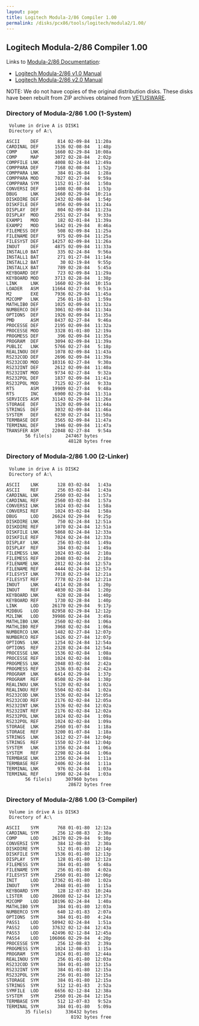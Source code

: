 ```yaml
---
layout: page
title: Logitech Modula-2/86 Compiler 1.00
permalink: /disks/pcx86/tools/logitech/modula2/1.00/
---
```


Logitech Modula-2/86 Compiler 1.00
----------------------------------

Links to [Modula-2/86 Documentation](http://www.bitsavers.org/pdf/logitech/modula-2/):

- [Logitech Modula-2/86 v1.0 Manual](http://www.bitsavers.org/pdf/logitech/modula-2/Logitech_Modula-2_86_1.0_Feb84.pdf)
- [Logitech Modula-2/86 v2.0 Manual](http://www.bitsavers.org/pdf/logitech/modula-2/Modula-2_86_Ver_2.00_Users_Manual_Apr86.pdf)

NOTE: We do not have copies of the original distribution disks.  These disks have been rebuilt from ZIP archives obtained
from [VETUSWARE](http://vetusware.com/download/MODULE%202%20_SETUP_DEBUG_COMPILER.DISCS%201.0/?id=11456).

### Directory of Modula-2/86 1.00 (1-System)

	 Volume in drive A is DISK1      
	 Directory of A:\

	ASCII    DEF       814 02-09-84  11:20a
	CARDINAL DEF      1536 02-08-84   1:48p
	COMP     LNK      1660 02-29-84  10:08a
	COMP     MAP      3072 02-28-84   2:02p
	COMPFILE LNK      4008 02-24-84  12:49a
	COMPPARA DEF      7168 02-08-84   1:52p
	COMPPARA LNK       384 01-26-84   1:28a
	COMPPARA MOD      7027 02-27-84   9:59a
	COMPPARA SYM      1152 01-17-84   1:50a
	CONVERSI DEF      1408 02-08-84   1:53p
	DBUG     LNK      1660 02-29-84  10:21a
	DISKDIRE DEF      2432 02-08-84   1:54p
	DISKFILE DEF      1056 02-09-84  11:24a
	DISPLAY  DEF       804 02-09-84  11:23a
	DISPLAY  MOD      2551 02-27-84   9:33a
	EXAMP1   MOD       182 02-01-84  11:39a
	EXAMP2   MOD      1642 01-29-84   8:46a
	FILEMESS DEF       508 02-09-84  11:25a
	FILENAME DEF       975 02-09-84  11:25a
	FILESYST DEF     14257 02-09-84  11:26a
	INOUT    DEF      4875 02-09-84  11:33a
	INSTALL0 BAT       335 02-24-84   9:56a
	INSTALL1 BAT       271 01-27-84  11:14a
	INSTALL2 BAT        30 02-19-84   9:55p
	INSTALLX BAT       789 02-28-84   5:45a
	KEYBOARD DEF       723 02-09-84  11:29a
	KEYBOARD MOD      3713 02-28-84   1:38p
	LINK     LNK      1660 02-29-84  10:15a
	LOADER   ASM     11664 02-27-84   9:51a
	M2       EXE      7936 02-29-84  11:45a
	M2COMP   LNK       256 01-18-83   1:59a
	MATHLIB0 DEF      1025 02-09-84  11:32a
	NUMBERCO DEF      3061 02-09-84  11:34a
	OPTIONS  DEF      1926 02-09-84  11:35a
	PMD      ASM      8437 02-27-84   9:46a
	PROCESSE DEF      2195 02-09-84  11:32a
	PROCESSE MOD      3328 01-01-80  12:19a
	PROGMESS DEF       396 02-09-84  11:35a
	PROGRAM  DEF      3094 02-09-84  11:39a
	PUBLIC   LNK      5766 02-27-84   5:18p
	REALINOU DEF      1078 02-09-84  11:43a
	RS232COD DEF      2696 02-09-84  11:39a
	RS232COD MOD     10316 02-27-84   9:30a
	RS232INT DEF      2612 02-09-84  11:40a
	RS232INT MOD      9734 02-27-84   9:32a
	RS232POL DEF      1837 02-09-84  11:41a
	RS232POL MOD      7125 02-27-84   9:33a
	RTS      ASM     19909 02-27-84   9:48a
	RTS      INC      6900 02-29-84  11:31a
	SERVICES ASM     31143 02-29-84  11:26a
	STORAGE  DEF      1520 02-09-84  11:44a
	STRINGS  DEF      3032 02-09-84  11:46a
	SYSTEM   DEF      6230 02-27-84  11:50a
	TERMBASE DEF      3565 02-09-84  11:47a
	TERMINAL DEF      1946 02-09-84  11:47a
	TRANSFER ASM     22048 02-27-84   9:54a
	       56 file(s)     247467 bytes
	                       48128 bytes free

### Directory of Modula-2/86 1.00 (2-Linker)

	 Volume in drive A is DISK2      
	 Directory of A:\

	ASCII    LNK       128 03-02-84   1:43a
	ASCII    REF       256 03-02-84   1:43a
	CARDINAL LNK      2560 03-02-84   1:57a
	CARDINAL REF      2560 03-02-84   1:57a
	CONVERSI LNK      1024 03-02-84   1:58a
	CONVERSI REF      1024 03-02-84   1:58a
	DBUG     LOD     26624 02-29-84   9:25p
	DISKDIRE LNK       750 02-24-84  12:51a
	DISKDIRE REF      1070 02-24-84  12:51a
	DISKFILE LNK      5868 02-24-84  12:33a
	DISKFILE REF      7024 02-24-84  12:33a
	DISPLAY  LNK       256 03-02-84   1:49a
	DISPLAY  REF       384 03-02-84   1:49a
	FILEMESS LNK      1024 03-02-84   2:10a
	FILEMESS REF      2048 03-02-84   2:10a
	FILENAME LNK      2812 02-24-84  12:57a
	FILENAME REF      4444 02-24-84  12:57a
	FILESYST LNK      7018 02-23-84  12:21a
	FILESYST REF      7778 02-23-84  12:21a
	INOUT    LNK      4114 02-28-84   1:20p
	INOUT    REF      4030 02-28-84   1:20p
	KEYBOARD LNK       628 02-28-84   1:40p
	KEYBOARD REF      1730 02-28-84   1:40p
	LINK     LOD     26170 02-29-84   9:17p
	M2DBUG   LOD     82958 02-29-84  12:12p
	M2LINK   LOD     39986 02-24-84   3:49a
	MATHLIB0 LNK      2560 02-02-84   1:06a
	MATHLIB0 REF      3968 02-02-84   1:06a
	NUMBERCO LNK      1482 02-27-84  12:07p
	NUMBERCO REF      1626 02-27-84  12:07p
	OPTIONS  LNK      1254 02-24-84  12:54a
	OPTIONS  REF      2328 02-24-84  12:54a
	PROCESSE LNK      1536 02-02-84   1:08a
	PROCESSE REF      1024 02-02-84   1:08a
	PROGMESS LNK      2048 03-02-84   2:42a
	PROGMESS REF      1536 03-02-84   2:42a
	PROGRAM  LNK      6414 02-29-84   1:37p
	PROGRAM  REF      8508 02-29-84   1:38p
	REALINOU LNK      5120 02-02-84   1:02a
	REALINOU REF      5504 02-02-84   1:02a
	RS232COD LNK      1536 02-02-84  12:05a
	RS232COD REF      2176 02-02-84  12:05a
	RS232INT LNK      1536 02-02-84  12:02a
	RS232INT REF      2176 02-02-84  12:02a
	RS232POL LNK      1024 02-02-84   1:09a
	RS232POL REF      1024 02-02-84   1:09a
	STORAGE  LNK      2560 01-07-84   1:18a
	STORAGE  REF      3200 01-07-84   1:18a
	STRINGS  LNK      1612 02-27-84  12:04p
	STRINGS  REF      1550 02-27-84  12:04p
	SYSTEM   LNK      1356 02-24-84   1:06a
	SYSTEM   REF      2298 02-24-84   1:06a
	TERMBASE LNK      1356 02-24-84   1:11a
	TERMBASE REF      2406 02-24-84   1:11a
	TERMINAL LNK       976 02-24-84   1:03a
	TERMINAL REF      1998 02-24-84   1:03a
	       56 file(s)     307960 bytes
	                       28672 bytes free

### Directory of Modula-2/86 1.00 (3-Compiler)

	 Volume in drive A is DISK3      
	 Directory of A:\

	ASCII    SYM       768 01-01-80  12:12a
	CARDINAL SYM       256 12-08-83   2:30a
	COMP     LOD     26170 02-29-84   9:10p
	CONVERSI SYM       384 12-08-83   2:30a
	DISKDIRE SYM       512 01-01-80  12:14p
	DISKFILE SYM      1536 01-01-80  12:13p
	DISPLAY  SYM       128 01-01-80  12:12a
	FILEMESS SYM       384 01-01-80   5:48a
	FILENAME SYM       256 01-01-80   4:02a
	FILESYST SYM      2560 01-01-80  12:06p
	INIT     LOD     17362 01-01-80   1:02a
	INOUT    SYM      2048 01-01-80   1:15a
	KEYBOARD SYM       128 12-07-83  10:24a
	LISTER   LOD     20608 02-12-84  12:37a
	M2COMP   LOD     10196 02-24-84   1:40a
	MATHLIB0 SYM       384 01-01-80  12:03a
	NUMBERCO SYM       640 12-01-83   2:07a
	OPTIONS  SYM       384 01-01-80   4:24a
	PASS1    LOD     50942 02-24-84   1:51a
	PASS2    LOD     37632 02-12-84  12:43a
	PASS3    LOD     42496 02-12-84  12:45a
	PASS4    LOD    106066 02-29-84   4:20p
	PROCESSE SYM       256 12-08-83   2:39a
	PROGMESS SYM      1024 12-08-83   1:15a
	PROGRAM  SYM      1024 01-01-80  12:44a
	REALINOU SYM       256 01-01-80  12:03a
	RS232COD SYM       384 01-01-80  12:15a
	RS232INT SYM       384 01-01-80  12:15a
	RS232POL SYM       256 01-01-80  12:15a
	STORAGE  SYM       384 01-01-80  12:15a
	STRINGS  SYM       512 12-01-83   2:52a
	SYMFILE  LOD      6656 02-12-84  12:38a
	SYSTEM   SYM      2560 01-26-84  12:15a
	TERMBASE SYM       512 12-07-83   9:52a
	TERMINAL SYM       384 01-01-80   5:09a
	       35 file(s)     336432 bytes
	                        8192 bytes free

